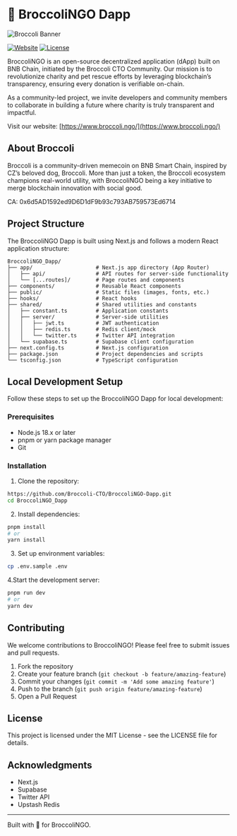 # 🥦 BroccoliNGO Dapp

![Broccoli Banner](Broccoli_banner.jpeg)

[![Website](https://img.shields.io/badge/Website-broccoli.ngo-green)](https://www.broccoli.ngo/)
[![License](https://img.shields.io/badge/License-MIT-blue.svg)](LICENSE)

BroccoliNGO is an open-source decentralized application (dApp) built on BNB Chain, initiated by the Broccoli CTO Community. Our mission is to revolutionize charity and pet rescue efforts by leveraging blockchain’s transparency, ensuring every donation is verifiable on-chain.

As a community-led project, we invite developers and community members to collaborate in building a future where charity is truly transparent and impactful.

Visit our website: [https://www.broccoli.ngo/](https://www.broccoli.ngo/)

## About Broccoli

Broccoli is a community-driven memecoin on BNB Smart Chain, inspired by CZ’s beloved dog, Broccoli. More than just a token, the Broccoli ecosystem champions real-world utility, with BroccoliNGO being a key initiative to merge blockchain innovation with social good.

CA: 0x6d5AD1592ed9D6D1dF9b93c793AB759573Ed6714

## Project Structure

The BroccoliNGO Dapp is built using Next.js and follows a modern React application structure:

```
BroccoliNGO_Dapp/
├── app/                    # Next.js app directory (App Router)
│   ├── api/                # API routes for server-side functionality
│   └── [...routes]/        # Page routes and components
├── components/             # Reusable React components
├── public/                 # Static files (images, fonts, etc.)
├── hooks/                  # React hooks
├── shared/                 # Shared utilities and constants
│   ├── constant.ts         # Application constants
│   ├── server/             # Server-side utilities
│   │   ├── jwt.ts          # JWT authentication
│   │   ├── redis.ts        # Redis client/mock
│   │   └── twitter.ts      # Twitter API integration
│   └── supabase.ts         # Supabase client configuration
├── next.config.ts          # Next.js configuration
├── package.json            # Project dependencies and scripts
└── tsconfig.json           # TypeScript configuration
```

## Local Development Setup

Follow these steps to set up the BroccoliNGO Dapp for local development:

### Prerequisites

- Node.js 18.x or later
- pnpm or yarn package manager
- Git

### Installation

1.  Clone the repository:

```bash
https://github.com/Broccoli-CTO/BroccoliNGO-Dapp.git
cd BroccoliNGO_Dapp
```

2.  Install dependencies:

```bash
pnpm install
# or
yarn install
```

3. Set up environment variables:

```bash
cp .env.sample .env
```

4.Start the development server:

```bash
pnpm run dev
# or
yarn dev
```

## Contributing

We welcome contributions to BroccoliNGO! Please feel free to submit issues and pull requests.

1. Fork the repository
2. Create your feature branch (`git checkout -b feature/amazing-feature`)
3. Commit your changes (`git commit -m 'Add some amazing feature'`)
4. Push to the branch (`git push origin feature/amazing-feature`)
5. Open a Pull Request

## License

This project is licensed under the MIT License - see the LICENSE file for details.

## Acknowledgments

- Next.js
- Supabase
- Twitter API
- Upstash Redis

---

Built with 💚 for BroccoliNGO.
